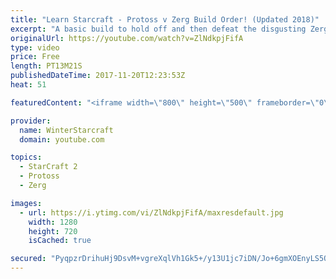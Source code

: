 ```yaml
---
title: "Learn Starcraft - Protoss v Zerg Build Order! (Updated 2018)"
excerpt: "A basic build to hold off and then defeat the disgusting Zerg! Meant for lower level players who have little direction, not for high level players looking for the dankest meta :) -- Watch live at https://www.twitch.tv/wintergaming"
originalUrl: https://youtube.com/watch?v=ZlNdkpjFifA
type: video
price: Free
length: PT13M21S
publishedDateTime: 2017-11-20T12:23:53Z
heat: 51

featuredContent: "<iframe width=\"800\" height=\"500\" frameborder=\"0\" src=\"https://www.youtube.com/embed/ZlNdkpjFifA\" allow=\"accelerometer; autoplay; encrypted-media; gyroscope; picture-in-picture\" allowfullscreen></iframe>"

provider:
  name: WinterStarcraft
  domain: youtube.com

topics:
  - StarCraft 2
  - Protoss
  - Zerg

images:
  - url: https://i.ytimg.com/vi/ZlNdkpjFifA/maxresdefault.jpg
    width: 1280
    height: 720
    isCached: true

secured: "PyqpzrDrihuHj9DsvM+vgreXqlVh1Gk5+/y13U1jc7iDN/Jo+6gmXOEnyLS5Or+4QKAGr6Z7J4N6COzvf5btoOlGggCBUBCThzwUgGtJirMOw7HcRiDXFp8En8sgHTotuhMJqEgYUTpc+bsGt7mngCJkOzJxRzm8cj1ikRozeZ1O4owaN7nYFNmqPUzm6lyLGuNw1NgUbkhxipVhYgeCIrFaL3soLlbDedGhGRRLIKtekjIOKjihiWhwLkvTk1OEcsmCoza4wptOwBvUL0DUU+pvLa6v4jRvGIfq/JpMpBR4fHXQtK0XgMQwil8ufNu0NCEWvjYP3IiElEGHbU+CfgyWwhbgQ/FsQA0VokugZGDN4nNmxdLYp6VTx9TiVxkfwqVCOTIcQKdimdzXenJ6Br47BYTfeA2mG0LlK5w73n0=;Xz1W4a5iWORKGzOGpQMnPg=="
---
```


